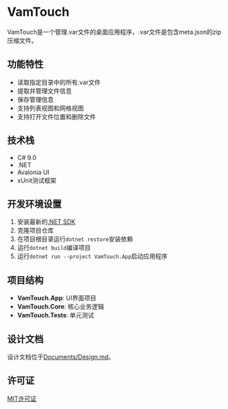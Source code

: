 # VamTouch

VamTouch是一个管理.var文件的桌面应用程序，.var文件是包含meta.json的zip压缩文件。

## 功能特性

- 读取指定目录中的所有.var文件
- 提取并管理文件信息
- 保存管理信息
- 支持列表视图和网格视图
- 支持打开文件位置和删除文件

## 技术栈

- C# 9.0
- .NET
- Avalonia UI
- xUnit测试框架

## 开发环境设置

1. 安装最新的[.NET SDK](https://dotnet.microsoft.com/download)
2. 克隆项目仓库
3. 在项目根目录运行`dotnet restore`安装依赖
4. 运行`dotnet build`编译项目
5. 运行`dotnet run --project VamTouch.App`启动应用程序

## 项目结构

- **VamTouch.App**: UI界面项目
- **VamTouch.Core**: 核心业务逻辑
- **VamTouch.Tests**: 单元测试

## 设计文档

设计文档位于[Documents/Design.md](Documents/Design.md)。

## 许可证

[MIT许可证](LICENSE) 
